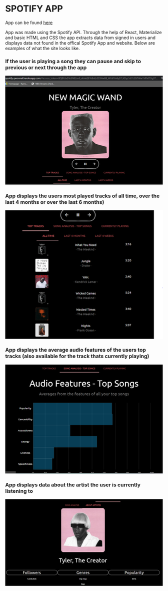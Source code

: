 # SPOTIFY APP

App can be found [here](spotify-personal.herokuapp.com )

App was made using the Spotify API. Through the help of React, Materialize and basic HTML and CSS the app extracts data from signed in users and displays data not found in the offical Spotify App and website. Below are examples of what the site looks like.

### If the user is playing a song they can pause and skip to previous or next through the app
![Image of Yaktocat](https://github.com/thapaking051/spotify/blob/master/image/nowplaying.PNG)

### App displays the users most played tracks of all time, over the last 4 months or over the last 6 months)
![Image of Yaktocat](https://github.com/thapaking051/spotify/blob/master/image/toptracks.PNG)

### App displays the average audio features of the users top tracks (also available for the track thats currently playing)
![Image of Yaktocat](https://github.com/thapaking051/spotify/blob/master/image/audiofeatures.PNG)

### App displays data about the artist the user is currently listening to
![Image of Yaktocat](https://github.com/thapaking051/spotify/blob/master/image/aboutartist.PNG)

